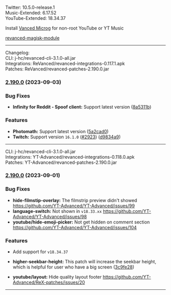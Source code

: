 Twitter: 10.5.0-release.1  
Music-Extended: 6.17.52  
YouTube-Extended: 18.34.37  

Install [Vanced Microg](https://github.com/TeamVanced/VancedMicroG/releases) for non-root YouTube or YT Music  

[revanced-magisk-module](https://github.com/j-hc/revanced-magisk-module)  

---
Changelog:  
CLI: j-hc/revanced-cli-3.1.0-all.jar  
Integrations: ReVanced/revanced-integrations-0.117.1.apk  
Patches: ReVanced/revanced-patches-2.190.0.jar  

### [2.190.0](https://github.com/ReVanced/revanced-patches/compare/v2.189.0...v2.190.0) (2023-09-03)
### Bug Fixes
* **Infinity for Reddit - Spoof client:** Support latest version ([8a5311b](https://github.com/ReVanced/revanced-patches/commit/8a5311b1e645ca2aab1e416d647cf52bf0be6e7f))
### Features
* **Photomath:** Support latest version ([5a2cad0](https://github.com/ReVanced/revanced-patches/commit/5a2cad077f03880ee1417c5cfd448bbdea4c07e2))
* **Twitch:** Support version `16.1.0` ([#2923](https://github.com/ReVanced/revanced-patches/issues/2923)) ([d9834a9](https://github.com/ReVanced/revanced-patches/commit/d9834a9abb43390af4cb33f5dd5a0e2d3b7060e2))

---
CLI: j-hc/revanced-cli-3.1.0-all.jar  
Integrations: YT-Advanced/revanced-integrations-0.118.0.apk  
Patches: YT-Advanced/revanced-patches-2.190.0.jar  

### [2.190.0](https://github.com/YT-Advanced/ReX-patches/compare/v2.189.0...v2.190.0) (2023-09-01)


### Bug Fixes

* **hide-filmstip-overlay:** The filmstrip preview didn't showed https://github.com/YT-Advanced/YT-Advanced/issues/99
* **language-switch:** Not shown in `v18.33.xx` https://github.com/YT-Advanced/YT-Advanced/issues/98
* **youtube/hide-emoji-picker:** Not get hidden on comment section https://github.com/YT-Advanced/YT-Advanced/issues/104


### Features

* Add support for `v18.34.37`

* **higher-seekbar-height:** This patch will increase the seekbar height, which is helpful for user who have a big screen ([3c9fe28](https://github.com/YT-Advanced/ReX-patches/commit/3c9fe28075eead38d65bb2bfbba5b4456d0d9c2c))

* **youtube/layout:** Hide quality layout footer https://github.com/YT-Advanced/ReX-patches/issues/20



---  

